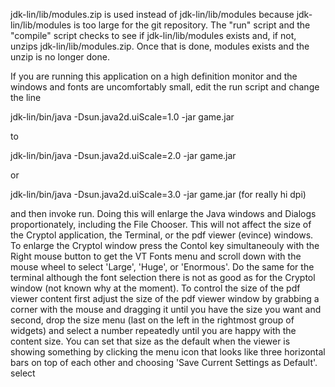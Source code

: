 jdk-lin/lib/modules.zip is used instead of jdk-lin/lib/modules because
jdk-lin/lib/modules is too large for the git repository.  The "run" script
and the "compile" script checks to see if jdk-lin/lib/modules exists and,
if not, unzips jdk-lin/lib/modules.zip.  Once that is done, modules exists
and the unzip is no longer done.

If you are running this application on a high definition monitor and the
windows and fonts are uncomfortably small, edit the run script and change
the line

   jdk-lin/bin/java -Dsun.java2d.uiScale=1.0 -jar game.jar

to

   jdk-lin/bin/java -Dsun.java2d.uiScale=2.0 -jar game.jar

or

   jdk-lin/bin/java -Dsun.java2d.uiScale=3.0 -jar game.jar (for really hi dpi)

and then invoke run.  Doing this will enlarge the Java windows and Dialogs
proportionately, including the File Chooser.  This will not affect the size
of the Cryptol application, the Terminal, or the pdf viewer (evince) windows.
To enlarge the Cryptol window press the Contol key simultaneouly with the
Right mouse button to get the VT Fonts menu and scroll down with the mouse
wheel to select 'Large', 'Huge', or 'Enormous'.  Do the same for the terminal
although the font selection there is not as good as for the Cryptol window
(not known why at the moment).  To control the size of the pdf viewer content
first adjust the size of the pdf viewer window by grabbing a corner with the
mouse and dragging it until you have the size you want and second, drop the
size menu (last on the left in the rightmost group of widgets) and select a
number repeatedly until you are happy with the content size.  You can set that
size as the default when the viewer is showing something by clicking the menu
icon that looks like three horizontal bars on top of each other and choosing
'Save Current Settings as Default'.
select 